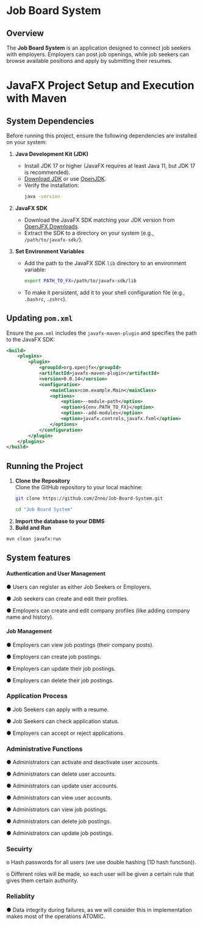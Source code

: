 # Job Board System

## Overview  
The **Job Board System** is an application designed to connect job seekers with employers. Employers can post job openings, while job seekers can browse available positions and apply by submitting their resumes.

# JavaFX Project Setup and Execution with Maven

## System Dependencies

Before running this project, ensure the following dependencies are installed on your system:

1. **Java Development Kit (JDK)**  
   - Install JDK 17 or higher (JavaFX requires at least Java 11, but JDK 17 is recommended).  
   - [Download JDK](https://www.oracle.com/java/technologies/javase-downloads.html) or use [OpenJDK](https://adoptopenjdk.net/).  
   - Verify the installation:  
     ```bash
     java -version
     ```

2. **JavaFX SDK**  
   - Download the JavaFX SDK matching your JDK version from [OpenJFX Downloads](https://openjfx.io/).  
   - Extract the SDK to a directory on your system (e.g., `/path/to/javafx-sdk/`).

3. **Set Environment Variables**  
   - Add the path to the JavaFX SDK `lib` directory to an environment variable:  
     ```bash
     export PATH_TO_FX=/path/to/javafx-sdk/lib
     ```
   - To make it persistent, add it to your shell configuration file (e.g., `.bashrc`, `.zshrc`).

## Updating `pom.xml`

Ensure the `pom.xml` includes the `javafx-maven-plugin` and specifies the path to the JavaFX SDK:

```xml
<build>
    <plugins>
        <plugin>
            <groupId>org.openjfx</groupId>
            <artifactId>javafx-maven-plugin</artifactId>
            <version>0.0.14</version>
            <configuration>
                <mainClass>com.example.Main</mainClass>
                <options>
                    <option>--module-path</option>
                    <option>${env.PATH_TO_FX}</option>
                    <option>--add-modules</option>
                    <option>javafx.controls,javafx.fxml</option>
                </options>
            </configuration>
        </plugin>
    </plugins>
</build>
```
## Running the Project

1. **Clone the Repository**  
   Clone the GitHub repository to your local machine:  
   ```bash
   git clone https://github.com/Znno/Job-Board-System.git
   ```
   ```bash
   cd "Job Board System"
2. **Import the database to your DBMS**
3. **Build and Run**  
  ```bash
  mvn clean javafx:run
```
## System features
#### Authentication and User Management
● Users can register as either Job Seekers or Employers. 

● Job seekers can create and edit their profiles. 

● Employers can create and edit company profiles (like adding company name and history).

#### Job Management
● Employers can view job postings (their company posts).

● Employers can create job postings.

● Employers can update their job postings.

● Employers can delete their job postings.

### Application Process
● Job Seekers can apply with a resume.

● Job Seekers can check application status.

● Employers can accept or reject applications.

### Administrative Functions
● Administrators can activate and deactivate user accounts.

● Administrators can delete user accounts.

● Administrators can update user accounts.

● Administrators can view user accounts.

● Administrators can view job postings.

● Administrators can delete job postings.

● Administrators can update job postings.

### Secuirty
o Hash passwords for all users (we use double hashing (1D hash function)).

o Different roles will be made, so each user will be given a certain rule that gives them
certain authority.

### Reliablity
● Data integrity during failures, as we will consider this in implementation makes most
of the operations ATOMIC.
 
